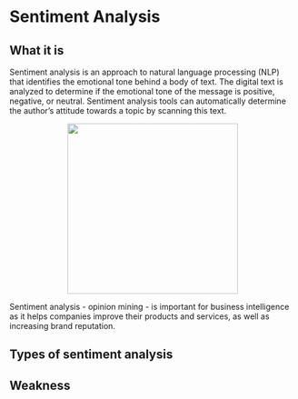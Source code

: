 # Sentiment Analysis

## What it is
Sentiment analysis is an approach to natural language processing (NLP) that identifies the emotional tone behind a body of text. The digital text is analyzed to determine if the emotional tone of the message is positive, negative, or neutral. Sentiment analysis tools can automatically determine the author’s attitude towards a topic by scanning this text.

<p align="center">
<img src = https://user-images.githubusercontent.com/62629426/227086082-013c2166-2ece-4651-ae55-8541ec17025c.png width = 300>
</p>

Sentiment analysis - opinion mining - is important for business intelligence as it helps companies improve their products and services, as well as increasing brand reputation.

## Types of sentiment analysis



## Weakness
